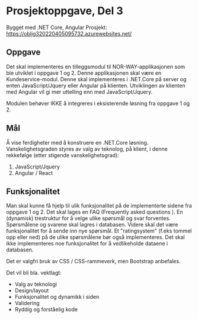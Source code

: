 # Prosjektoppgave, Del 3

Bygget med .NET Core, Angular
Prosjekt: https://oblig320220405095732.azurewebsites.net/

## Oppgave
Det skal implementeres en tilleggsmodul til NOR-WAY-applikasjonen som ble utviklet i oppgave 1 og 2. 
Denne applikasjonen skal være en Kundeservice-modul. Denne skal implementeres i .NET.Core på server og enten JavaScript/Jquery eller Angular på klienten. 
Utviklingen av klienten med Angular vil gi mer uttelling enn med JavaScript/Jquery. 

Modulen behøver IKKE å integreres i eksisterende løsning fra oppgave 1 og 2.

## Mål
Å vise ferdigheter med å konstruere en .NET.Core løsning. <br>
Vanskelighetsgraden styres av valg av teknolog, på klient, i denne rekkefølge (etter stigende vanskelighetsgrad):
1. JavaScript/Jquery
2. Angular / React

## Funksjonalitet
Man skal kunne få hjelp til ulik funksjonalitet på de implementerte sidene fra oppgave 1 og 2. 
Det skal lages en FAQ (Frequently asked questions ). En (dynamisk) trestruktur for å velge ulike spørsmål og svar forventes. 
Spørsmålene og svarene skal lagres i databasen. Videre skal det være funksjonalitet for å sende inn nye spørsmål. 
Et "ratingsystem" (f.eks tommel opp eller ned) på de ulike spørsmålene bør også implementeres. 
Det skal ikke implementeres noe funksjonalitet for å vedlikeholde dataene i databasen.

Det er valgfri bruk av CSS / CSS-rammeverk,  men Bootstrap anbefales.

Det vil bli bla. vektlagt:
* Valg av teknologi
* Design/layout
* Funksjonalitet og dynamikk i siden
* Validering
* Ryddig og forståelig kode
